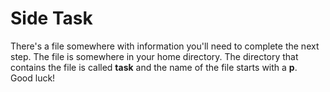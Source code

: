 # Side Task
There's a file somewhere with information you'll need to complete the next step. The file is somewhere in your home directory. The directory that contains the file is called **task** and the name of the file starts with a **p**.  
Good luck!  